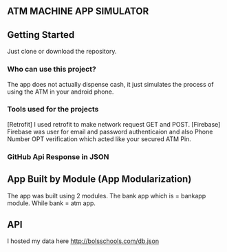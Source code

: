 
## ATM MACHINE APP SIMULATOR


## Getting Started

Just clone or download the repository.

### Who can use this project?

The app does not actually dispense cash, it just simulates the process of using the ATM in your android phone.

### Tools used for the projects

   [Retrofit] I used retrofit to make network request GET and POST.
   [Firebase] Firebase was user for email and password authenticaion and also Phone Number OPT verification which acted like your secured ATM Pin.
   
 
### GitHub Api Response in JSON

##  App Built by Module (App Modularization)

The app was built using 2 modules. The bank app which is = bankapp module. While bank = atm app. 


## API
 I hosted my data here http://bolsschools.com/db.json
